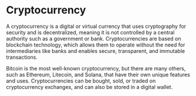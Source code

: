# Cryptocurrency

A cryptocurrency is a digital or virtual currency that uses cryptography for security and is decentralized, meaning it is not controlled by a central authority such as a government or bank. Cryptocurrencies are based on blockchain technology, which allows them to operate without the need for intermediaries like banks and enables secure, transparent, and immutable transactions.&#x20;

Bitcoin is the most well-known cryptocurrency, but there are many others, such as Ethereum, Litecoin, and Solana, that have their own unique features and uses. Cryptocurrencies can be bought, sold, or traded on cryptocurrency exchanges, and can also be stored in a digital wallet.
